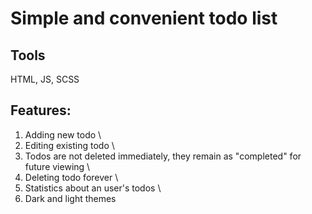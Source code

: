 # Simple and convenient todo list

## Tools
HTML, JS, SCSS

## Features:

1. Adding new todo \
2. Editing existing todo \
3. Todos are not deleted immediately, they remain as "completed" for future viewing \
4. Deleting todo forever \
5. Statistics about an user's todos \
6. Dark and light themes
